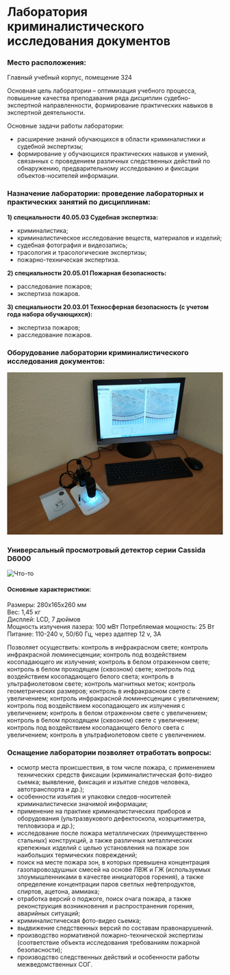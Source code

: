 # Лаборатория криминалистического исследования документов
### Место расположения:
Главный учебный корпус, помещение 324 


 Основная цель лаборатории – оптимизация учебного процесса, повышение качества преподавания ряда дисциплин судебно-экспертной направленности, формирование практических навыков в экспертной деятельности.

Основные задачи работы лаборатории:
- расширение знаний обучающихся в области криминалистики и судебной экспертизы;
- формирование у обучающихся практических навыков и умений, связанных с проведением различных следственных действий по обнаружению, предварительному исследованию и фиксации объектов-носителей информации.


### Назначение лаборатории: проведение лабораторных и практических занятий по дисциплинам: 

**1) специальности 40.05.03 Судебная экспертиза:**
- криминалистика;
- криминалистическое исследование веществ, материалов и изделий;
- судебная фотография и видеозапись;
- трасология и трасологические экспертизы;
- пожарно-техническая экспертиза.

**2) специальности 20.05.01 Пожарная безопасность:**
- расследование пожаров;
- экспертиза пожаров.

**3) специальности 20.03.01 Техносферная безопасность (с учетом года набора обучающихся):**
- экспертиза пожаров;
- расследование пожаров.

### Оборудование лаборатории криминалистического исследования документов:
![Что-то](IMG_20210120_120553.jpg "Место проведения пожароопасных работ")

### Универсальный просмотровый детектор серии Cassida D6000
![Что-то](IMG_20210120_120813.jpg "Место проведения пожароопасных работ")
#### Основные характеристики: 
Размеры: 280х165х260 мм  
Вес: 1,45 кг  
Дисплей: LCD, 7 дюймов  
Мощность излучения лазера: 100 мВт Потребляемая мощность: 25 Вт  
Питание: 110-240 v, 50/60 Гц, через адаптер 12 v, 3A    

Позволяет осуществить: контроль в инфракрасном свете; контроль инфракрасной люминесценции; контроль под воздействием косопадающего ик излучения; контроль в белом отраженном 
свете; контроль в белом проходящем (сквозном) свете; контроль под воздействием косопадающего белого света; контроль в ультрафиолетовом свете; контроль магнитных меток; 
контроль геометрических размеров; контроль в инфракрасном свете с увеличением; контроль инфракрасной люминесценции с увеличением; контроль под воздействием косопадающего ик 
излучения с увеличением; контроль в белом отраженном свете с увеличением; контроль в белом проходящем (сквозном) свете с увеличением; контроль под воздействием косопадающего белого света с увеличением; контроль в ультрафиолетовом свете с увеличением.

### Оснащение лаборатории позволяет отработать вопросы:
- осмотр места происшествия, в том числе пожара, с применением технических средств фиксации (криминалистическая фото-видео сьемка; выявление, фиксация и изъятие следов человека, автотранспорта и др.);
- особенности изъятия и упаковки следов-носителей криминалистически значимой информации;
- применение на практике криминалистических приборов и оборудования (ультразвукового дефектоскопа, коэрцитиметра, тепловизора и др.);
- исследование после пожара металлических (преимущественно стальных) конструкций, а также различных металлических крепежных изделий с целью установления на пожаре зон наибольших термических повреждений;
- поиск на месте пожара зон, в которых превышена концентрация газопаровоздушных смесей на основе ЛВЖ и ГЖ (используемых злоумышленниками в качестве инициаторов горения), а также определение концентрации паров светлых нефтепродуктов, спиртов, ацетона, аммиака;
- отработка версий о поджоге, поиск очага пожара, а также реконструкция возникновения и распространения горения, аварийных ситуаций;
- криминалистическая фото-видео сьемка;
- выдвижение следственных версий по составам правонарушений.
- производство нормативной пожарно-технической экспертизы (соответствие объекта исследования требованиям пожарной безопасности);
- производство следственных действий и особенности работы межведомственных СОГ.
